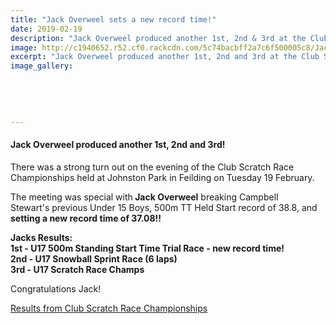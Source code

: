 ```yaml
---
title: "Jack Overweel sets a new record time!"
date: 2019-02-19
description: "Jack Overweel produced another 1st, 2nd & 3rd at the Club Scratch Race Championships in Feilding..."
image: http://c1940652.r52.cf0.rackcdn.com/5c74bacbff2a7c6f500005c8/Jack-Overweel-19-Feb-Club-Scratch-Race-champs.jpg
excerpt: "Jack Overweel produced another 1st, 2nd and 3rd at the Club Scratch Race Championships held at Johnston Park in Feilding on Tuesday 19 February."
image_gallery:
    
    
    
    
    
---
```


<h4>Jack Overweel produced another 1st, 2nd and 3rd!</h4>
<p>There was a strong turn out on the evening of the Club Scratch Race Championships <span>held at Johnston Park in Feilding on Tuesday 19 February.</span></p>
<p>The meeting was special with<strong> Jack Overweel</strong> breaking Campbell Stewart's&nbsp;previous Under 15 Boys, 500m TT Held Start record of 38.8, and <strong>setting a new record time of 37.08!!</strong>&nbsp;</p>
<p><strong>Jacks Results:</strong><br /><strong>1st - U17 500m Standing Start Time Trial Race -&nbsp;new record time!</strong><br /><strong>2nd - U17 Snowball Sprint Race (6 laps)</strong><br /><strong>3rd - U17 Scratch Race Champs</strong></p>
<p>Congratulations Jack!</p>
<p><a href="https://docs.google.com/spreadsheets/d/1-VSJ1FSHEOtNqr4-hSfUEtUhhCwkHj_2jQuG5ouituc/edit?usp=sharing&amp;fbclid=IwAR09vfmNgSXJUcslNKaQwcY5e1ngjEmWdu8A4sbCrQ5lcgJlqU_UjDk08E0" target="_blank"><span>Results from Club Scratch Race Championships</span></a></p>


